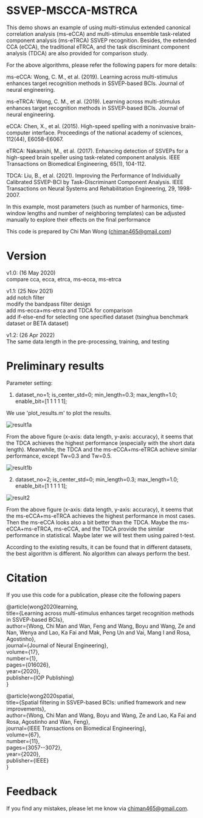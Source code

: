 # SSVEP-MSCCA-MSTRCA

This demo shows an example of using multi-stimulus extended canonical correlation analysis (ms-eCCA) and multi-stimulus ensemble task-related component analysis (ms-eTRCA) SSVEP recognition. Besides, the extended CCA (eCCA), the traditional eTRCA, and the task discriminant component analysis (TDCA) are also provided for comparison study.

For the above algorithms, please refer the following papers for more details:

ms-eCCA: Wong, C. M., et al. (2019). Learning across multi-stimulus enhances target recognition methods in SSVEP-based BCIs. Journal of neural engineering.

ms-eTRCA: Wong, C. M., et al. (2019). Learning across multi-stimulus enhances target recognition methods in SSVEP-based BCIs. Journal of neural engineering.

eCCA: Chen, X., et al. (2015). High-speed spelling with a noninvasive brain-computer interface. Proceedings of the national academy of sciences, 112(44), E6058-E6067.

eTRCA: Nakanishi, M., et al. (2017). Enhancing detection of SSVEPs for a high-speed brain speller using task-related component analysis. IEEE Transactions on Biomedical Engineering, 65(1), 104-112.

TDCA: Liu, B., et al. (2021). Improving the Performance of Individually Calibrated SSVEP-BCI by Task-Discriminant Component Analysis. IEEE Transactions on Neural Systems and Rehabilitation Engineering, 29, 1998-2007.

In this example, most parameters (such as number of harmonics, time-window lengths and number of neighboring templates) can be adjusted manually to explore their effects on the final performance

This code is prepared by Chi Man Wong (chiman465@gmail.com)

# Version 
v1.0: (16 May 2020)<br>
compare cca, ecca, etrca, ms-ecca, ms-etrca <br>

v1.1: (25 Nov 2021)<br>
add notch filter<br>
modify the bandpass filter design<br>
add ms-ecca+ms-etrca and TDCA for comparison <br>
add if-else-end for selecting one specified dataset (tsinghua benchmark dataset or BETA dataset) <br>

v1.2: (26 Apr 2022)<br>
The same data length in the pre-processing, training, and testing <br>

# Preliminary results
Parameter setting:  
1) dataset_no=1; is_center_std=0; min_length=0.3; max_length=1.0; enable_bit=[1 1 1 1 1];  

We use 'plot_results.m' to plot the results.

![result1a](https://github.com/edwin465/SSVEP-MSCCA-MSTRCA/blob/master/result1a.png)

From the above figure (x-axis: data length, y-axis: accuracy), it seems that the TDCA achieves the highest performance (especially with the short data length). Meanwhile, the TDCA and the ms-eCCA+ms-eTRCA achieve similar performance, except Tw=0.3 and Tw=0.5.

![result1b](https://github.com/edwin465/SSVEP-MSCCA-MSTRCA/blob/master/result1a.png)

2) dataset_no=2; is_center_std=0; min_length=0.3; max_length=1.0; enable_bit=[1 1 1 1 1];  

![result2](https://github.com/edwin465/SSVEP-MSCCA-MSTRCA/blob/master/result2.png)

From the above figure (x-axis: data length, y-axis: accuracy), it seems that the ms-eCCA+ms-eTRCA achieves the highest performance in most cases. Then the ms-eCCA looks also a bit better than the TDCA. Maybe the ms-eCCA+ms-eTRCA, ms-eCCA, and the TDCA provide the similar performance in statistical. Maybe later we will test them using paired t-test.  

According to the existing results, it can be found that in different datasets, the best algorithm is different. No algorithm can always perform the best.

# Citation
If you use this code for a publication, please cite the following papers

@article{wong2020learning,  
   title={Learning across multi-stimulus enhances target recognition methods in SSVEP-based BCIs},  
   author={Wong, Chi Man and Wan, Feng and Wang, Boyu and Wang, Ze and Nan, Wenya and Lao, Ka Fai and Mak, Peng Un and Vai, Mang I and Rosa, Agostinho},  
   journal={Journal of Neural Engineering},  
   volume={17},  
   number={1},  
   pages={016026},  
   year={2020},  
   publisher={IOP Publishing}  
 }  
 
 @article{wong2020spatial,<br> 
  title={Spatial filtering in SSVEP-based BCIs: unified framework and new improvements},  
  author={Wong, Chi Man and Wang, Boyu and Wang, Ze and Lao, Ka Fai and Rosa, Agostinho and Wan, Feng},  
  journal={IEEE Transactions on Biomedical Engineering},  
  volume={67},  
  number={11},  
  pages={3057--3072},  
  year={2020},  
  publisher={IEEE}   
}  

# Feedback
If you find any mistakes, please let me know via chiman465@gmail.com.
